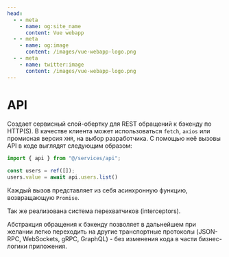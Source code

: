 ```yaml
---
head:
  - - meta
    - name: og:site_name
      content: Vue webapp
  - - meta
    - name: og:image
      content: /images/vue-webapp-logo.png
  - - meta
    - name: twitter:image
      content: /images/vue-webapp-logo.png
---
```


# API

Создает сервисный слой-обертку для REST обращений к бэкенду по HTTP(S). В качестве клиента может использоваться `fetch`, `axios` или промисная версия `XHR`, на выбор разработчика. С помощью неё вызовы API в коде выглядят следующим образом:

```js
import { api } from "@/services/api";

const users = ref([]);
users.value = await api.users.list()
```

Каждый вызов представляет из себя асинхронную функцию, возвращающую `Promise`.

Так же реализована система перехватчиков (interceptors).

Абстракция обращения к бэкенду позволяет в дальнейшем при желании легко переходить на другие транспортные протоколы (JSON-RPC, WebSockets, gRPC, GraphQL) - без изменения кода в части бизнес-логики приложения.